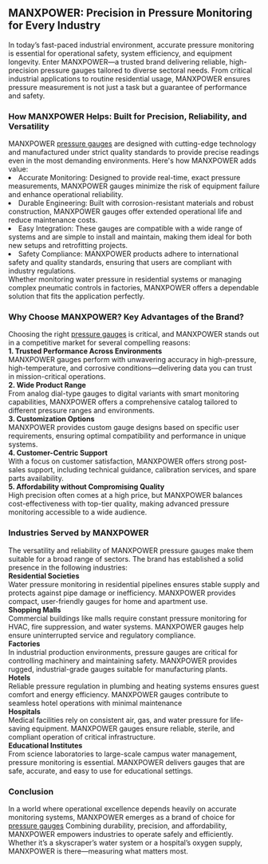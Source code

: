 <h2>MANXPOWER: Precision in Pressure Monitoring for Every Industry</h2>
In today’s fast-paced industrial environment, accurate pressure monitoring is essential for operational safety, system efficiency, and equipment longevity. Enter MANXPOWER—a trusted brand delivering reliable, high-precision pressure gauges tailored to diverse sectoral needs. From critical industrial applications to routine residential usage, MANXPOWER ensures pressure measurement is not just a task but a guarantee of performance and safety.<br>
<h3>How MANXPOWER Helps: Built for Precision, Reliability, and Versatility</h3>
MANXPOWER <a href="https://manximpex.com/fire-extinguisher-accessories-2/" title="pressure guage' alt"pressure gauge" >pressure gauges</a> are designed with cutting-edge technology and manufactured under strict quality standards to provide precise readings even in the most demanding environments. Here's how MANXPOWER adds value:<br>
<li>Accurate Monitoring: Designed to provide real-time, exact pressure measurements, MANXPOWER gauges minimize the risk of equipment failure and enhance operational reliability.</li>
<li>Durable Engineering: Built with corrosion-resistant materials and robust construction, MANXPOWER gauges offer extended operational life and reduce maintenance costs.</li>
<li>Easy Integration: These gauges are compatible with a wide range of systems and are simple to install and maintain, making them ideal for both new setups and retrofitting projects.</li>
<li>Safety Compliance: MANXPOWER products adhere to international safety and quality standards, ensuring that users are compliant with industry regulations.</li>
Whether monitoring water pressure in residential systems or managing complex pneumatic controls in factories, MANXPOWER offers a dependable solution that fits the application perfectly.<br>
<h3>Why Choose MANXPOWER? Key Advantages of the Brand?</h3>
Choosing the right <a href="https://manximpex.com/fire-extinguisher-accessories-2/" title="pressure guage' alt"pressure gauge" >pressure gauges</a> is critical, and MANXPOWER stands out in a competitive market for several compelling reasons:<br>
<b>1. Trusted Performance Across Environments</b><br>
MANXPOWER gauges perform with unwavering accuracy in high-pressure, high-temperature, and corrosive conditions—delivering data you can trust in mission-critical operations.<br>
<b>2. Wide Product Range</b><br>
From analog dial-type gauges to digital variants with smart monitoring capabilities, MANXPOWER offers a comprehensive catalog tailored to different pressure ranges and environments.<br>
<b>3. Customization Options</b><br>
MANXPOWER provides custom gauge designs based on specific user requirements, ensuring optimal compatibility and performance in unique systems.<br>
<b>4. Customer-Centric Support</b><br>
With a focus on customer satisfaction, MANXPOWER offers strong post-sales support, including technical guidance, calibration services, and spare parts availability.<br>
<b>5. Affordability without Compromising Quality</b><br>
High precision often comes at a high price, but MANXPOWER balances cost-effectiveness with top-tier quality, making advanced pressure monitoring accessible to a wide audience.<br>
<h3>Industries Served by MANXPOWER</h3>
The versatility and reliability of MANXPOWER pressure gauges make them suitable for a broad range of sectors. The brand has established a solid presence in the following industries:<br>
<b> Residential Societies</b><br>
Water pressure monitoring in residential pipelines ensures stable supply and protects against pipe damage or inefficiency. MANXPOWER provides compact, user-friendly gauges for home and apartment use.<br>
<b> Shopping Malls</b><br>
Commercial buildings like malls require constant pressure monitoring for HVAC, fire suppression, and water systems. MANXPOWER gauges help ensure uninterrupted service and regulatory compliance.<br>
<b> Factories</b><br>
In industrial production environments, pressure gauges are critical for controlling machinery and maintaining safety. MANXPOWER provides rugged, industrial-grade gauges suitable for manufacturing plants.<br>
<b> Hotels</b><br>
Reliable pressure regulation in plumbing and heating systems ensures guest comfort and energy efficiency. MANXPOWER gauges contribute to seamless hotel operations with minimal maintenance<br>
<b> Hospitals</b><br>
Medical facilities rely on consistent air, gas, and water pressure for life-saving equipment. MANXPOWER gauges ensure reliable, sterile, and compliant operation of critical infrastructure.<br>
<b>Educational Institutes</b><br>
From science laboratories to large-scale campus water management, pressure monitoring is essential. MANXPOWER delivers gauges that are safe, accurate, and easy to use for educational settings.<br>
<h3>Conclusion</h3>
In a world where operational excellence depends heavily on accurate monitoring systems, MANXPOWER emerges as a brand of choice for <a href="https://manximpex.com/fire-extinguisher-accessories-2/" title="pressure guage' alt"pressure gauge" >pressure gauges</a> Combining durability, precision, and affordability, MANXPOWER empowers industries to operate safely and efficiently. Whether it’s a skyscraper’s water system or a hospital’s oxygen supply, MANXPOWER is there—measuring what matters most.
